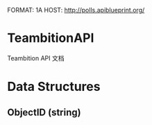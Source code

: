 FORMAT: 1A
HOST: http://polls.apiblueprint.org/

# TeambitionAPI

Teambition API 文档

# Data Structures

## ObjectID (string)
